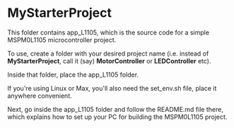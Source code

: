 # MyStarterProject
This folder contains app_L1105, which is the source code for a simple MSPM0L1105 microcontroller project.

To use, create a folder with your desired project name (i.e. instead of **MyStarterProject**, call it (say) **MotorController** or **LEDController** etc).

Inside that folder, place the app_L1105 folder.

If you're using Linux or Max, you'll also need the set_env.sh file, place it anywhere convenient.

Next, go inside the app_L1105 folder and follow the README.md file there, which explains how to set up your PC for building the MSPM0L1105 project.

